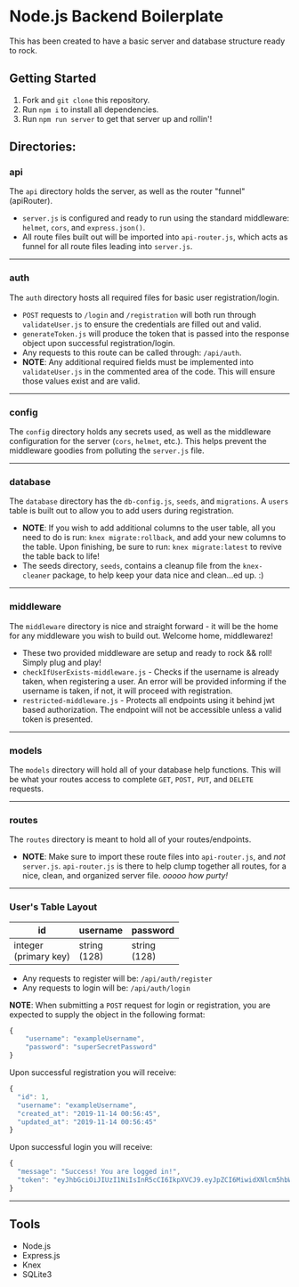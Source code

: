 # Node.js Backend Boilerplate

This has been created to have a basic server and database structure ready to rock.

## Getting Started
1) Fork and `git clone` this repository.
2) Run `npm i` to install all dependencies.
3) Run `npm run server` to get that server up and rollin'!

## Directories:

### api
The `api` directory holds the server, as well as the router "funnel" (apiRouter). 
- `server.js` is configured and ready to run using the standard middleware: `helmet`, `cors`, and `express.json()`.
- All route files built out will be imported into `api-router.js`, which acts as funnel for all route files leading into `server.js`.

<hr />

### auth 
The `auth` directory hosts all required files for basic user registration/login. 
- `POST` requests to `/login` and `/registration` will both run through `validateUser.js` to ensure the credentials are filled out and valid.
- `generateToken.js` will produce the token that is passed into the response object upon successful registration/login.
- Any requests to this route can be called through: `/api/auth`.
- **NOTE**: Any additional required fields must be implemented into `validateUser.js` in the commented area of the code. This will ensure those values exist and are valid.

<hr />

### config
The `config` directory holds any secrets used, as well as the middleware configuration for the server (`cors`, `helmet`, etc.). This helps prevent the middleware goodies from polluting the `server.js` file.

<hr />

### database
The `database` directory has the `db-config.js`, `seeds`, and `migrations`. A `users` table is built out to allow you to add users during registration.
- **NOTE**: If you wish to add additional columns to the user table, all you need to do is run: `knex migrate:rollback`, and add your new columns to the table. Upon finishing, be sure to run: `knex migrate:latest` to revive the table back to life!
- The seeds directory, `seeds`, contains a cleanup file from the `knex-cleaner` package, to help keep your data nice and clean...ed up. :)

<hr />

### middleware
The `middleware` directory is nice and straight forward - it will be the home for any middleware you wish to build out. Welcome home, middlewarez!

- These two provided middleware are setup and ready to rock && roll! Simply plug and play!
- `checkIfUserExists-middleware.js` - Checks if the username is already taken, when registering a user. An error will be provided informing if the username is taken, if not, it will proceed with registration.
- `restricted-middleware.js` - Protects all endpoints using it behind jwt based authorization. The endpoint will not be accessible unless a valid token is presented.

<hr />

### models
The `models` directory will hold all of your database help functions. This will be what your routes access to complete `GET`, `POST,` `PUT`, and `DELETE` requests.

<hr />

### routes 
The `routes` directory is meant to hold all of your routes/endpoints.
- **NOTE**: Make sure to import these route files into `api-router.js`, and _not_ `server.js`. `api-router.js` is there to help clump together all routes, for a nice, clean, and organized server file. _ooooo how purty!_

<hr />

### User's Table Layout

| id | username | password |
| -- | -------- | -------- |
| integer <br /> (primary key) | string <br /> (128) | string <br />(128)

- Any requests to register will be: `/api/auth/register`
- Any requests to login will be: `/api/auth/login`

**NOTE**: When submitting a `POST` request for login or registration, you are expected to supply the object in the following format:

```js
{
    "username": "exampleUsername",
    "password": "superSecretPassword"
}
```

Upon successful registration you will receive:

```js
{
  "id": 1,
  "username": "exampleUsername",
  "created_at": "2019-11-14 00:56:45",
  "updated_at": "2019-11-14 00:56:45"
}
```

Upon successful login you will receive:

```js
{
  "message": "Success! You are logged in!",
  "token": "eyJhbGciOiJIUzI1NiIsInR5cCI6IkpXVCJ9.eyJpZCI6MiwidXNlcm5hbWUiOiJ0ZXN0Z3V5IiwiaWF0IjoxNTczNjg5MjEwLCJleHAiOjE1NzM3MTgwMTB9.c1gMiadsDqOnmXOVqyVXQgkcBZ4q4ifp7TJFOP2zsaaY"
}
```

<hr />

## Tools
- Node.js
- Express.js
- Knex
- SQLite3


